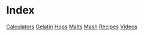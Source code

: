 <!-- TITLE: Tardigrade Beer -->
<!-- SUBTITLE: Moss Piggy!!! -->

# Index
[Calculators](calculators)
[Gelatin](gelatin)
[Hops](hops-wheel)
[Malts](malts)
[Mash](mash-temperature)
[Recipes](recipes)
[Videos](videos)